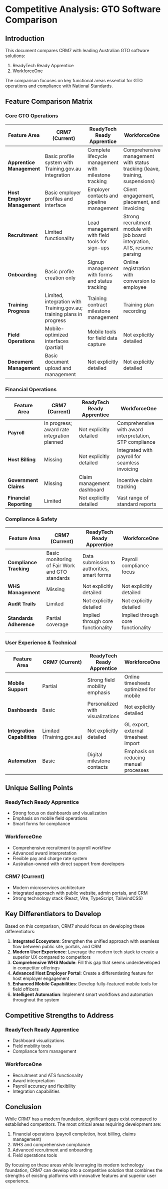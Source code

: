# Competitive Analysis: GTO Software Comparison

## Introduction

This document compares CRM7 with leading Australian GTO software solutions:
1. ReadyTech Ready Apprentice
2. WorkforceOne

The comparison focuses on key functional areas essential for GTO operations and compliance with National Standards.

## Feature Comparison Matrix

### Core GTO Operations

| Feature Area | CRM7 (Current) | ReadyTech Ready Apprentice | WorkforceOne |
|--------------|------------------------------|----------------------------|--------------|
| **Apprentice Management** | Basic profile system with Training.gov.au integration | Complete lifecycle management with milestone tracking | Comprehensive management with status tracking (leave, training, suspensions) |
| **Host Employer Management** | Basic employer profiles and interface | Employer contacts and pipeline management | Client engagement, placement, and invoicing |
| **Recruitment** | Limited functionality | Lead management with field tools for sign-ups | Strong recruitment module with job board integration, ATS, resume parsing |
| **Onboarding** | Basic profile creation only | Signup management with forms and status tracking | Online registration with conversion to employee |
| **Training Progress** | Limited, integration with Training.gov.au; training plans in progress | Training contract milestone management | Training plan recording |
| **Field Operations** | Mobile-optimized interfaces (partial) | Mobile tools for field data capture | Not explicitly detailed |
| **Document Management** | Basic document upload and management | Not explicitly detailed | Not explicitly detailed |

### Financial Operations

| Feature Area | CRM7 (Current) | ReadyTech Ready Apprentice | WorkforceOne |
|--------------|------------------------------|----------------------------|--------------|
| **Payroll** | In progress; award rate integration planned | Not explicitly detailed | Comprehensive with award interpretation, STP compliance |
| **Host Billing** | Missing | Not explicitly detailed | Integrated with payroll for seamless invoicing |
| **Government Claims** | Missing | Claim management dashboard | Incentive claim tracking |
| **Financial Reporting** | Limited | Not explicitly detailed | Vast range of standard reports |

### Compliance & Safety

| Feature Area | CRM7 (Current) | ReadyTech Ready Apprentice | WorkforceOne |
|--------------|------------------------------|----------------------------|--------------|
| **Compliance Tracking** | Basic monitoring of Fair Work and GTO standards | Data submission to authorities, smart forms | Payroll compliance focus |
| **WHS Management** | Missing | Not explicitly detailed | Not explicitly detailed |
| **Audit Trails** | Limited | Not explicitly detailed | Not explicitly detailed |
| **Standards Adherence** | Partial coverage | Implied through core functionality | Implied through core functionality |

### User Experience & Technical

| Feature Area | CRM7 (Current) | ReadyTech Ready Apprentice | WorkforceOne |
|--------------|------------------------------|----------------------------|--------------|
| **Mobile Support** | Partial | Strong field mobility emphasis | Online timesheets optimized for mobile |
| **Dashboards** | Basic | Personalized with visualizations | Not explicitly detailed |
| **Integration Capabilities** | Limited (Training.gov.au) | Not explicitly detailed | GL export, external timesheet import |
| **Automation** | Basic | Digital milestone contacts | Emphasis on reducing manual processes |

## Unique Selling Points

### ReadyTech Ready Apprentice
- Strong focus on dashboards and visualization
- Emphasis on mobile field operations
- Smart forms for compliance

### WorkforceOne
- Comprehensive recruitment to payroll workflow
- Advanced award interpretation
- Flexible pay and charge rate system
- Australian-owned with direct support from developers

### CRM7 (Current)
- Modern microservices architecture
- Integrated approach with public website, admin portals, and CRM
- Strong technology stack (React, Vite, TypeScript, TailwindCSS)

## Key Differentiators to Develop

Based on this comparison, CRM7 should focus on developing these differentiators:

1. **Integrated Ecosystem**: Strengthen the unified approach with seamless flow between public site, portals, and CRM
2. **Modern User Experience**: Leverage the modern tech stack to create a superior UX compared to competitors
3. **Comprehensive WHS Module**: Fill this gap that seems underdeveloped in competitor offerings
4. **Advanced Host Employer Portal**: Create a differentiating feature for host employer engagement
5. **Enhanced Mobile Capabilities**: Develop fully-featured mobile tools for field officers
6. **Intelligent Automation**: Implement smart workflows and automation throughout the system

## Competitive Strengths to Address

### ReadyTech Ready Apprentice
- Dashboard visualizations
- Field mobility tools
- Compliance form management

### WorkforceOne
- Recruitment and ATS functionality
- Award interpretation
- Payroll accuracy and flexibility
- Integration capabilities

## Conclusion

While CRM7 has a modern foundation, significant gaps exist compared to established competitors. The most critical areas requiring development are:

1. Financial operations (payroll completion, host billing, claims management)
2. WHS and comprehensive compliance
3. Advanced recruitment and onboarding
4. Field operations tools

By focusing on these areas while leveraging its modern technology foundation, CRM7 can develop into a competitive solution that combines the strengths of existing platforms with innovative features and superior user experience.
